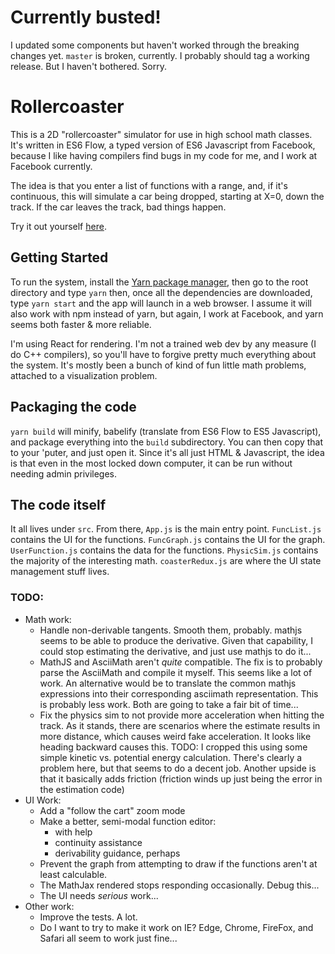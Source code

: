 # Currently busted!
I updated some components but haven't worked through the breaking changes yet.
`master` is broken, currently. I probably should tag a working release. 
But I haven't bothered. Sorry.

# Rollercoaster

This is a 2D "rollercoaster" simulator for use in high school math classes.
It's written in ES6 Flow, a typed version of ES6 Javascript from Facebook,
because I like having compilers find bugs in my code for me, and I work at
Facebook currently.

The idea is that you enter a list of functions with a range, and,
if it's continuous, this will simulate a car being dropped, starting
at X=0, down the track. If the car leaves the track, bad things
happen.

Try it out yourself [here](https://kevinfrei.github.io/rollercoaster/).

## Getting Started

To run the system, install the
[Yarn package manager](https://yarnpkg.com/docs/install),
then go to the root directory and type `yarn` then, once all the dependencies
are downloaded, type `yarn start` and the app will launch in a web browser.
I assume it will also work with npm instead of yarn, but again, I work at
Facebook, and yarn seems both faster & more reliable.

I'm using React for rendering. I'm not a trained web dev by any measure (I do
C++ compilers), so you'll have to forgive pretty much everything about the
system. It's mostly been a bunch of kind of fun little math problems, attached
to a visualization problem.

## Packaging the code

`yarn build` will minify, babelify (translate from ES6 Flow to ES5 Javascript),
and package everything into the `build` subdirectory. You can then copy that to
your 'puter, and just open it. Since it's all just HTML & Javascript, the idea
is that even in the most locked down computer, it can be run without needing
admin privileges.

## The code itself

It all lives under `src`. From there, `App.js` is the main entry point.
`FuncList.js` contains the UI for the functions.
`FuncGraph.js` contains the UI for the graph.
`UserFunction.js` contains the data for the functions.
`PhysicSim.js` contains the majority of the interesting math.
`coasterRedux.js` are where the UI state management stuff lives.

### TODO:

* Math work:
  * Handle non-derivable tangents. Smooth them, probably. mathjs seems to be
    able to produce the derivative. Given that capability, I could stop
    estimating the derivative, and just use mathjs to do it...
  * MathJS and AsciiMath aren't _quite_ compatible. The fix is to probably parse
    the AsciiMath and compile it myself. This seems like a lot of work. An
    alternative would be to translate the common mathjs expressions into their
    corresponding asciimath representation. This is probably less work. Both are
    going to take a fair bit of time...
  * Fix the physics sim to not provide more acceleration when hitting the track.
    As it stands, there are scenarios where the estimate results in more
    distance, which causes weird fake acceleration. It looks like heading
    backward causes this. TODO: I cropped this using some simple kinetic vs.
    potential energy calculation. There's clearly a problem here, but that seems
    to do a decent job. Another upside is that it basically adds friction
    (friction winds up just being the error in the estimation code)
* UI Work:
  * Add a "follow the cart" zoom mode
  * Make a better, semi-modal function editor:
    * with help
    * continuity assistance
    * derivability guidance, perhaps
  * Prevent the graph from attempting to draw if the functions aren't at least
    calculable.
  * The MathJax rendered stops responding occasionally. Debug this...
  * The UI needs *serious* work...
* Other work:
  * Improve the tests. A lot.
  * Do I want to try to make it work on IE? Edge, Chrome, FireFox, and Safari
    all seem to work just fine...
